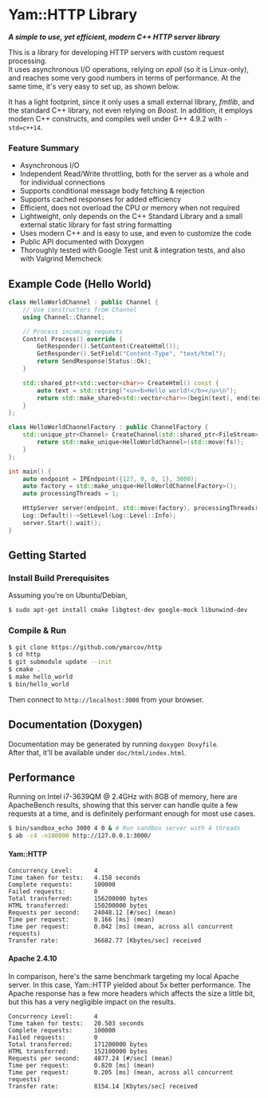 # Yam::HTTP Library

***A simple to use, yet efficient, modern C++ HTTP server library***

This is a library for developing HTTP servers with custom request processing. \
It uses asynchronous I/O operations, relying on *epoll* (so it is Linux-only), and reaches some very good numbers in terms of performance. At the same time, it's very easy to set up, as shown below.

It has a light footprint, since it only uses a small external library, *fmtlib*, and the standard C++ library, not even relying on *Boost*. In addition, it employs modern C++ constructs, and compiles well under G++ 4.9.2 with `-std=c++14`.

### Feature Summary

- Asynchronous I/O
- Independent Read/Write throttling, both for the server as a whole and for individual connections
- Supports conditional message body fetching & rejection
- Supports cached responses for added efficiency
- Efficient, does not overload the CPU or memory when not required
- Lightweight, only depends on the C++ Standard Library and a small external static library for fast string formatting
- Uses modern C++ and is easy to use, and even to customize the code
- Public API documented with Doxygen
- Thoroughly tested with Google Test unit & integration tests, and also with Valgrind Memcheck

## Example Code (Hello World)

```c++
class HelloWorldChannel : public Channel {
    // Use constructors from Channel
    using Channel::Channel;

    // Process incoming requests
    Control Process() override {
        GetResponder().SetContent(CreateHtml());
        GetResponder().SetField("Content-Type", "text/html");
        return SendResponse(Status::Ok);
    }

    std::shared_ptr<std::vector<char>> CreateHtml() const {
        auto text = std::string("<u><b>Hello world!</b></u>\n");
        return std::make_shared<std::vector<char>>(begin(text), end(text));
    }
};

class HelloWorldChannelFactory : public ChannelFactory {
    std::unique_ptr<Channel> CreateChannel(std::shared_ptr<FileStream> fs) override {
        return std::make_unique<HelloWorldChannel>(std::move(fs));
    }
};

int main() {
    auto endpoint = IPEndpoint({127, 0, 0, 1}, 3000);
    auto factory = std::make_unique<HelloWorldChannelFactory>();
    auto processingThreads = 1;

    HttpServer server(endpoint, std::move(factory), processingThreads);
    Log::Default()->SetLevel(Log::Level::Info);
    server.Start().wait();
}
```

## Getting Started
### Install Build Prerequisites
Assuming you're on Ubuntu/Debian,

```bash
$ sudo apt-get install cmake libgtest-dev google-mock libunwind-dev
```
### Compile & Run

```bash
$ git clone https://github.com/ymarcov/http
$ cd http
$ git submodule update --init
$ cmake .
$ make hello_world
$ bin/hello_world
```

Then connect to `http://localhost:3000` from your browser.

## Documentation (Doxygen)
Documentation may be generated by running ```doxygen Doxyfile```. \
After that, it'll be available under `doc/html/index.html`.

## Performance
Running on Intel i7-3639QM @ 2.4GHz with 8GB of memory, here are ApacheBench results, showing that this server can handle quite a few requests at a time, and is definitely performant enough for most use cases.

```bash
$ bin/sandbox_echo 3000 4 0 & # Run sandbox server with 4 threads
$ ab -c4 -n100000 http://127.0.0.1:3000/
```

#### Yam::HTTP

```
Concurrency Level:      4
Time taken for tests:   4.158 seconds
Complete requests:      100000
Failed requests:        0
Total transferred:      156200000 bytes
HTML transferred:       150200000 bytes
Requests per second:    24048.12 [#/sec] (mean)
Time per request:       0.166 [ms] (mean)
Time per request:       0.042 [ms] (mean, across all concurrent requests)
Transfer rate:          36682.77 [Kbytes/sec] received
```

#### Apache 2.4.10

In comparison, here's the same benchmark targeting my local Apache server. In this case, Yam::HTTP yielded about 5x better performance. The Apache response has a few more headers which affects the size a little bit, but this has a very negligible impact on the results.

```
Concurrency Level:      4
Time taken for tests:   20.503 seconds
Complete requests:      100000
Failed requests:        0
Total transferred:      171200000 bytes
HTML transferred:       152100000 bytes
Requests per second:    4877.24 [#/sec] (mean)
Time per request:       0.820 [ms] (mean)
Time per request:       0.205 [ms] (mean, across all concurrent requests)
Transfer rate:          8154.14 [Kbytes/sec] received
```
